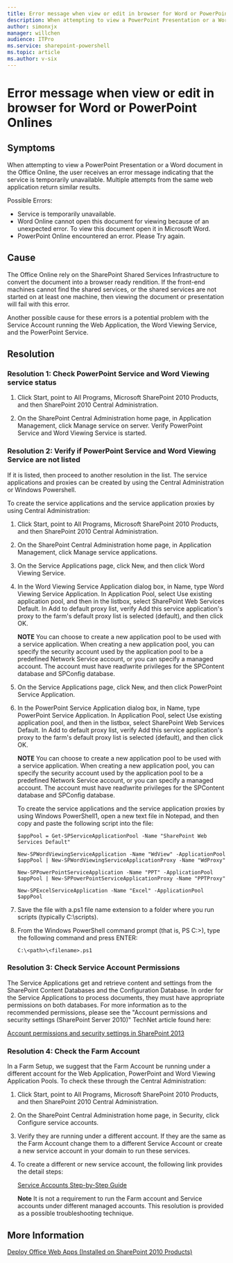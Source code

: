 ```yaml
---
title: Error message when view or edit in browser for Word or PowerPoint Onlines
description: When attempting to view a PowerPoint Presentation or a Word document in the Office Online, the user receives an error message indicating that the service is temporarily unavailable.  Multiple attempts from the same web application return similar results.
author: simonxjx
manager: willchen
audience: ITPro
ms.service: sharepoint-powershell
ms.topic: article
ms.author: v-six
---
```


# Error message when view or edit in browser for Word or PowerPoint Onlines  

## Symptoms  

When attempting to view a PowerPoint Presentation or a Word document in the Office Online, the user receives an error message indicating that the service is temporarily unavailable.  Multiple attempts from the same web application return similar results.  

Possible Errors:

- Service is temporarily unavailable.  
- Word Online cannot open this document for viewing because of an unexpected error.  To view this document open it in Microsoft Word.  
- PowerPoint Online encountered an error.  Please Try again.   

## Cause  

The Office Online rely on the SharePoint Shared Services Infrastructure to convert the document into a browser ready rendition.  If the front-end machines cannot find the shared services, or the shared services are not started on at least one machine, then viewing the document or presentation will fail with this error.  

Another possible cause for these errors is a potential problem with the Service Account running the Web Application, the Word Viewing Service, and the PowerPoint Service.   

## Resolution  

### Resolution 1: Check PowerPoint Service and Word Viewing service status

1. Click Start, point to All Programs, Microsoft SharePoint 2010 Products, and then SharePoint 2010 Central Administration.

2. On the SharePoint Central Administration home page, in Application Management, click Manage service on server.  Verify PowerPoint Service and Word Viewing Service is started.  

### Resolution 2: Verify if PowerPoint Service and Word Viewing Service are not listed

If it is listed, then proceed to another resolution in the list.  The service applications and proxies can be created by using the Central Administration or Windows Powershell.    

To create the service applications and the service application proxies by using Central Administration:   

1. Click Start, point to All Programs, Microsoft SharePoint 2010 Products, and then SharePoint 2010 Central Administration.

2. On the SharePoint Central Administration home page, in Application Management, click Manage service applications.  

3. On the Service Applications page, click New, and then click Word Viewing Service.  

4. In the Word Viewing Service Application dialog box, in Name, type Word Viewing Service Application. In Application Pool, select Use existing application pool, and then in the listbox, select SharePoint Web Services Default. In Add to default proxy list, verify Add this service application's proxy to the farm's default proxy list is selected (default), and then click OK.

   **NOTE** You can choose to create a new application pool to be used with a service application. When creating a new application pool, you can specify the security account used by the application pool to be a predefined Network Service account, or you can specify a managed account. The account must have read\write privileges for the SPContent database and SPConfig database.  

5. On the Service Applications page, click New, and then click PowerPoint Service Application.  

6. In the PowerPoint Service Application dialog box, in Name, type PowerPoint Service Application. In Application Pool, select Use existing application pool, and then in the listbox, select SharePoint Web Services Default. In Add to default proxy list, verify Add this service application's proxy to the farm's default proxy list is selected (default), and then click OK.

   **NOTE** You can choose to create a new application pool to be used with a service application. When creating a new application pool, you can specify the security account used by the application pool to be a predefined Network Service account, or you can specify a managed account. The account must have read\write privileges for the SPContent database and SPConfig database.

   To create the service applications and the service application proxies by using Windows PowerShell1, open a new text file in Notepad, and then copy and paste the following script into the file:  

   ```  
   $appPool = Get-SPServiceApplicationPool -Name "SharePoint Web Services Default"  

   New-SPWordViewingServiceApplication -Name "WdView" -ApplicationPool $appPool | New-SPWordViewingServiceApplicationProxy -Name "WdProxy"  

   New-SPPowerPointServiceApplication -Name "PPT" -ApplicationPool $appPool | New-SPPowerPointServiceApplicationProxy -Name "PPTProxy"  

   New-SPExcelServiceApplication -Name "Excel" -ApplicationPool $appPool  
   ```

7. Save the file with a.ps1 file name extension to a folder where you run scripts (typically C:\scripts).  

8. From the Windows PowerShell command prompt (that is, PS C:\>), type the following command and press ENTER:  

   ```
   C:\<path>\<filename>.ps1
   ```   

### Resolution 3: Check Service Account Permissions   

The Service Applications get and retrieve content and settings from the SharePoint Content Databases and the Configuration Database. In order for the Service Applications to process documents, they must have appropriate permissions on both databases. For more information as to the recommended permissions, please see the "Account permissions and security settings (SharePoint Server 2010)" TechNet article found here:  

[Account permissions and security settings in SharePoint 2013](https://technet.microsoft.com/library/cc678863.aspx)  

### Resolution 4: Check the Farm Account   

In a Farm Setup, we suggest that the Farm Account be running under a different account for the Web Application, PowerPoint and Word Viewing Application Pools.  To check these through the Central Administration:  

1. Click Start, point to All Programs, Microsoft SharePoint 2010 Products, and then SharePoint 2010 Central Administration.  

2. On the SharePoint Central Administration home page, in Security, click Configure service accounts.  

3. Verify they are running under a different account.  If they are the same as the Farm Account change them to a different Service Account or create a new service account in your domain to run these services.    

4. To create a different or new service account, the following link provides the detail steps:  

   [Service Accounts Step-by-Step Guide](https://technet.microsoft.com/library/dd548356%28ws.10%29.aspx)  

   **Note** It is not a requirement to run the Farm account and Service accounts under different managed accounts. This resolution is provided as a possible troubleshooting technique.   

## More Information  

[Deploy Office Web Apps (Installed on SharePoint 2010 Products)](https://technet.microsoft.com/library/ff431687%28office.14%29.aspx)
